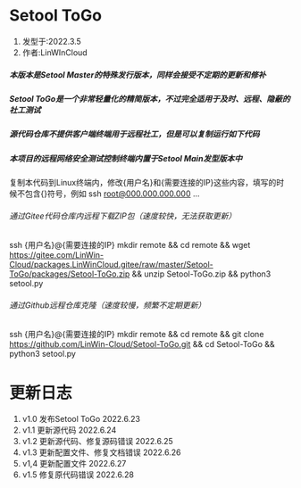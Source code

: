 # Setool ToGo
1. 发型于:2022.3.5
2. 作者:LinWInCloud

##### 本版本是Setool Master的特殊发行版本，同样会接受不定期的更新和修补
##### Setool ToGo是一个非常轻量化的精简版本，不过完全适用于及时、远程、隐蔽的社工测试
##### 源代码仓库不提供客户端终端用于远程社工，但是可以复制运行如下代码
##### 本项目的远程网络安全测试控制终端内置于Setool Main发型版本中
复制本代码到Linux终端内，修改{用户名}和{需要连接的IP}这些内容，填写的时候不包含{}符号，例如 ssh root@000.000.000.000 ...
###### 通过Gitee代码仓库内远程下载ZIP包（速度较快，无法获取更新）
ssh {用户名}@{需要连接的IP} mkdir remote && cd remote && wget https://gitee.com/LinWin-Cloud/packages.LinWinCloud.gitee/raw/master/Setool-ToGo/packages/Setool-ToGo.zip && unzip Setool-ToGo.zip && python3 setool.py
###### 通过Github远程仓库克隆（速度较慢，频繁不定期更新）
ssh {用户名}@{需要连接的IP} mkdir remote && cd remote && git clone https://github.com/LinWin-Cloud/Setool-ToGo.git && cd Setool-ToGo && python3 setool.py

# 更新日志
1. v1.0 发布Setool ToGo 2022.6.23
2. v1.1 更新源代码 2022.6.24
3. v1.2 更新源代码、修复源码错误 2022.6.25
4. v1.3 更新配置文件、修复文档错误 2022.6.26
5. v1,4 更新配置文件 2022.6.27
6. v1.5 修复原代码错误 2022.6.28
